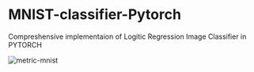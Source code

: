 # MNIST-classifier-Pytorch
Compreshensive implementaion of Logitic Regression Image Classifier in PYTORCH


![metric-mnist](https://github.com/user-attachments/assets/63d95258-9c9f-48f4-99ab-93483a547a6e)
